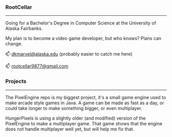### RootCellar
---

Going for a Bachelor's Degree in Computer Science at the University of Alaska Fairbanks.

My plan is to become a video game developer, but who knows? Plans can change.

📫 dkmarvel@alaska.edu (probably easier to catch me here)

📫 rootcellar9877@gmail.com

### Projects
---

The PixelEngine repo is my biggest project, it's a small game engine used to make arcade style games in Java.
A game can be made as fast as a day, or could take longer to make something bigger, or even multiplayer.

HungerPixels is using a slightly older (and modified) version of the PixelEngine to make a multiplayer game.
That game shows that the engine does not handle multiplayer well yet, but will help me fix that.

<!--
**RootCellar/RootCellar** is a ✨ _special_ ✨ repository because its `README.md` (this file) appears on your GitHub profile.

Here are some ideas to get you started:

- 🔭 I’m currently working on ...
- 🌱 I’m currently learning ...
- 👯 I’m looking to collaborate on ...
- 🤔 I’m looking for help with ...
- 💬 Ask me about ...
- 📫 How to reach me: ...
- 😄 Pronouns: ...
- ⚡ Fun fact: ...
-->
